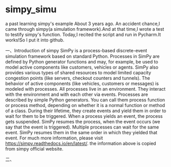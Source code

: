 # simpy_simu
a past learning simpy's example
About 3 years ago. An accident chance,I came through simpy(a simulation framework).And at that time,I wrote a test to testify simpy's function.
Today,I recited the script and run in Pycharm.It works!So I put it into github.

一、Introduction of simpy
    SimPy is a process-based discrete-event simulation framework based on standard Python.
Processes in SimPy are defined by Python generator functions and may, for example, be used to model active components like customers, vehicles or agents. SimPy also provides various types of shared resources to model limited capacity congestion points (like servers, checkout counters and tunnels).
The behavior of active components (like vehicles, customers or messages) is modeled with processes. All processes live in an environment. They interact with the environment and with each other via events.
    Processes are described by simple Python generators. You can call them process function or process method, depending on whether it is a normal function or method of a class. During their lifetime, they create events and yield them in order to wait for them to be triggered.
When a process yields an event, the process gets suspended. SimPy resumes the process, when the event occurs (we say that the event is triggered). Multiple processes can wait for the same event. SimPy resumes them in the same order in which they yielded that event.
    For much more information, please visit https://simpy.readthedocs.io/en/latest/.
the information above is copied from simpy official website.

二、


